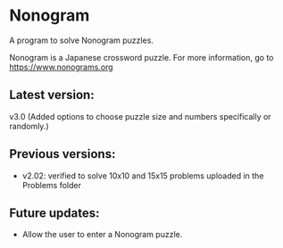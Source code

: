 # Nonogram
A program to solve Nonogram puzzles.

Nonogram is a Japanese crossword puzzle. For more information, go to https://www.nonograms.org  


## Latest version: 
v3.0 (Added options to choose puzzle size and numbers specifically or randomly.)  

## Previous versions:
- v2.02: verified to solve 10x10 and 15x15 problems uploaded in the Problems folder  

## Future updates:
 - Allow the user to enter a Nonogram puzzle.
